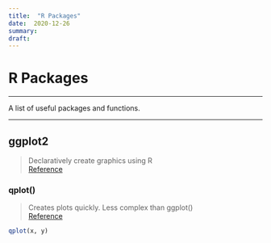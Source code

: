 ```yaml
---
title:  "R Packages"
date:  2020-12-26  
summary:    
draft:  
---
```

# R Packages
- - - -
A list of useful packages and functions.
- - - -
## ggplot2
> Declaratively create graphics using R  
> [Reference ](https://ggplot2.tidyverse.org/index.html)  
### qplot()
>  Creates plots quickly. Less complex than ggplot()  
> [Reference ](https://ggplot2.tidyverse.org/reference/qplot.html)  
```r
qplot(x, y) 
```


